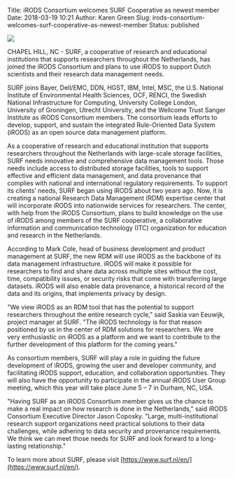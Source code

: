 Title: iRODS Consortium welcomes SURF Cooperative as newest member
Date: 2018-03-19 10:21
Author: Karen Green
Slug: irods-consortium-welcomes-surf-cooperative-as-newest-member
Status: published

<p><img src="{static}/images/surf_logo.png" /></p>

CHAPEL HILL, NC - SURF, a cooperative of research and educational institutions that supports researchers throughout the Netherlands, has joined the iRODS Consortium and plans to use iRODS to support Dutch scientists and their research data management needs.

SURF joins Bayer, Dell/EMC, DDN, HGST, IBM, Intel, MSC, the U.S. National Institute of Environmental Health Sciences, OCF, RENCI, the Swedish National Infrastructure for Computing, University College London, University of Groningen, Utrecht University, and the Wellcome Trust Sanger Institute as iRODS Consortium members. The consortium leads efforts to develop, support, and sustain the integrated Rule-Oriented Data System (iRODS) as an open source data management platform.

As a cooperative of research and educational institution that supports researchers throughout the Netherlands with large-scale storage facilities, SURF needs innovative and comprehensive data management tools. Those needs include access to distributed storage facilities, tools to support effective and efficient data management, and data provenance that complies with national and international regulatory requirements. To support its clients’ needs, SURF began using iRODS about two years ago. Now, it is creating a national Research Data Management (RDM) expertise center that will incorporate iRODS into nationwide services for researchers. The center, with help from the iRODS Consortium, plans to build knowledge on the use of iRODS among members of the SURF cooperative, a collaborative information and communication technology (ITC) organization for education and research in the Netherlands.

According to Mark Cole, head of business development and product management at SURF, the new RDM will use iRODS as the backbone of its data management infrastructure. iRODS will make it possible for researchers to find and share data across multiple sites without the cost, time, compatibility issues, or security risks that come with transferring large datasets. iRODS will also enable data provenance, a historical record of the data and its origins, that implements privacy by design.

"We view iRODS as an RDM tool that has the potential to support researchers throughout the entire research cycle," said Saskia van Eeuwijk, project manager at SURF. "The iRODS technology is for that reason positioned by us in the center of RDM solutions for researchers.  We are very enthusiastic on iRODS as a platform and we want to contribute to the further development of this platform for the coming years."

As consortium members, SURF will play a role in guiding the future development of iRODS, growing the user and developer community, and facilitating iRODS support, education, and collaboration opportunities. They will also have the opportunity to participate in the annual iRODS User Group meeting, which this year will take place June 5 – 7 in Durham, NC, USA.

"Having SURF as an iRODS Consortium member gives us the chance to make a real impact on how research is done in the Netherlands," said iRODS Consortium Executive Director Jason Coposky. "Large, multi-institutional research support organizations need practical solutions to their data challenges, while adhering to data security and provenance requirements. We think we can meet those needs for SURF and look forward to a long-lasting relationship."

To learn more about SURF, please visit [https://www.surf.nl/en/](https://www.surf.nl/en/).
